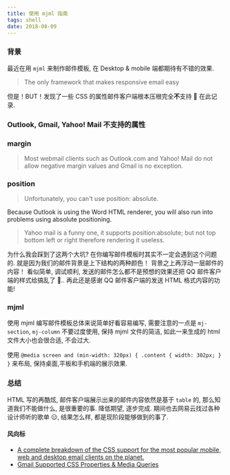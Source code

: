 ```yaml
---
title: 使用 mjml 指南
tags: shell
date: 2018-08-09
---
```


### 背景
最近在用 `mjml` 来制作邮件模板, 在 Desktop & mobile 端都期待有不错的效果.
> The only framework that makes responsive email easy

但是！BUT！发现了一些 CSS 的属性邮件客户端根本压根完全**不**支持 🌝
在此记录.

### Outlook, Gmail, Yahoo! Mail 不支持的属性
### margin
> Most webmail clients such as Outlook.com and Yahoo! Mail do not allow negative margin values and Gmail is no exception.

### position
> Unfortunately, you can't use position: absolute.

Because Outlook is using the Word HTML renderer, you will also run into problems using absolute positioning.

> Yahoo mail is a funny one, it supports position:absolute; but not top bottom left or right therefore rendering it useless.

为什么我会踩到了这两个大坑? 在你编写邮件模板时其实不一定会遇到这个问题的.
就是因为我们的邮件背景是上下结构的两种颜色！ 背景之上再浮动一层邮件的内容！
看似简单, 调试顺利, 发送的邮件怎么都不是预想的效果还把 QQ 邮件客户端的样式给搞乱了 🌚..
再此还是感谢 QQ 邮件客户端的发送 HTML 格式内容的功能!

### mjml
使用 mjml 编写邮件模板总体来说简单好看容易编写, 需要注意的一点是 `mj-section`, `mj-column` 不要过度使用, 保持 mjml 文件的简洁, 如此一来生成的 html 文件大小也会很合适, 不会过大.

使用 `@media screen and (min-width: 320px) { .content { width: 302px; } }` 来布局, 保持桌面,平板和手机端的展示效果.

### 总结
HTML 写的再酷炫, 邮件客户端展示出来的邮件内容依然是基于 `table` 的, 那么知道我们不能做什么, 是很重要的事. 降低期望, 逐步完成. 期间也去网易云找过各种设计师听的歌单 😑, 结果怎么样, 都是现阶段能够做到的事了.

#### 风向标
* [A complete breakdown of the CSS support for the most popular mobile, web and desktop email clients on the planet.](https://www.campaignmonitor.com/css/)
* [Gmail Supported CSS Properties & Media Queries](https://developers.google.com/gmail/design/reference/supported_css)
